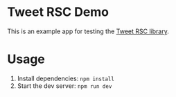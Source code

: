 # Tweet RSC Demo

This is an example app for testing the [Tweet RSC library](https://github.com/mattcarrollcode/tweet-rsc).

# Usage

1. Install dependencies: `npm install`
1. Start the dev server: `npm run dev`
